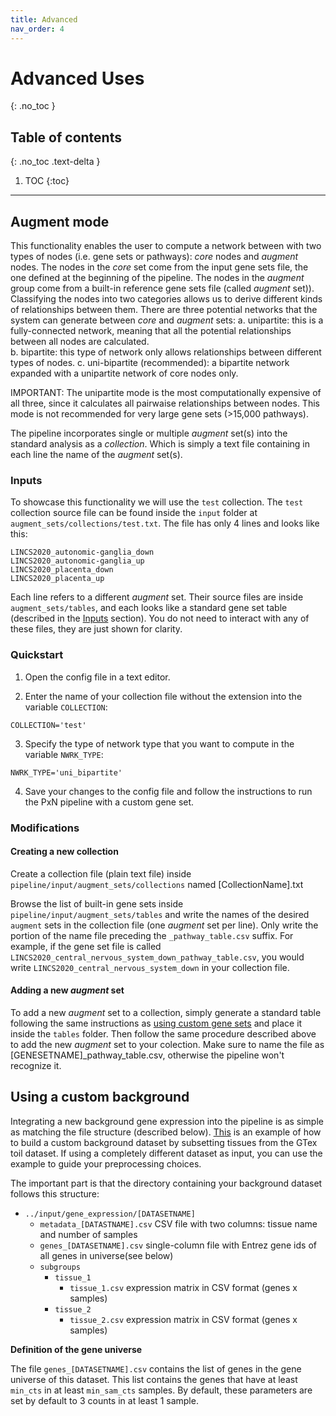 ```yaml
---
title: Advanced
nav_order: 4
---
```


# Advanced Uses
{: .no_toc }

## Table of contents
{: .no_toc .text-delta }

1. TOC
{:toc}
---

## Augment mode 

This functionality enables the user to compute a network between with two types of nodes (i.e. gene sets or pathways): _core_ nodes and _augment_ nodes. The nodes in the _core_ set come from the input gene sets file, the one defined at the beginning of the pipeline. The nodes in the _augment_ group come from a built-in reference gene sets file (called _augment_ set)). Classifying the nodes into two categories allows us to derive different kinds of relationships between them. There are three potential networks that the system can generate between _core_ and _augment_ sets:
    a. unipartite: this is a fully-connected network, meaning that all the potential relationships between all nodes are calculated.    
    b. bipartite: this type of network only allows relationships between different types of nodes.
    c. uni-bipartite (recommended): a bipartite network expanded with a unipartite network of core nodes only.

IMPORTANT: The unipartite mode is the most computationally expensive of all three, since it calculates all pairwaise relationships between nodes. This mode is not recommended for very large gene sets (>15,000 pathways).

The pipeline incorporates single or multiple _augment_ set(s) into the standard analysis as a _collection_. Which is simply a text file containing in each line the name of the _augment_ set(s).  

### Inputs 

To showcase this functionality we will use the `test` collection. The `test` collection source file can be found inside the `input` folder at `augment_sets/collections/test.txt`. The file has only 4 lines and looks like this:

```
LINCS2020_autonomic-ganglia_down
LINCS2020_autonomic-ganglia_up
LINCS2020_placenta_down
LINCS2020_placenta_up
```

Each line refers to a different _augment_ set. Their source files are inside `augment_sets/tables`, and each looks like a standard gene set table (described in the [Inputs](https://hidelab.github.io/pxn/docs/getting-started/inputs/#using-custom-gene-sets) section). You do not need to interact with any of these files, they are just shown for clarity. 

### Quickstart

1. Open the config file in a text editor. 

2. Enter the name of your collection file without the extension into the variable `COLLECTION`:

```
COLLECTION='test'
```

3. Specify the type of network type that you want to compute in the variable `NWRK_TYPE`:

```
NWRK_TYPE='uni_bipartite'
```

4. Save your changes to the config file and follow the instructions to run the PxN pipeline with a custom gene set.

### Modifications 

#### Creating a new collection 

Create a collection file (plain text file) inside `pipeline/input/augment_sets/collections` named [CollectionName].txt

Browse the list of built-in gene sets inside `pipeline/input/augment_sets/tables` and write the names of the desired `augment` sets in the collection file (one _augment_ set per line). Only write the portion of the name file preceding the `_pathway_table.csv` suffix. For example, if the gene set file is called `LINCS2020_central_nervous_system_down_pathway_table.csv`, you would write `LINCS2020_central_nervous_system_down` in your collection file. 

#### Adding a new _augment_ set

To add a new _augment_ set to a collection, simply generate a standard table following the same instructions as [using custom gene sets](https://hidelab.github.io/pxn/docs/getting-started/inputs/#using-custom-gene-sets) and place it inside the `tables` folder. Then follow the same procedure described above to add the new _augment_ set to your colection. Make sure to name the file as \[GENESETNAME\]\_pathway\_table.csv, otherwise the pipeline won't recognize it.


## Using a custom background

Integrating a new background gene expression into the pipeline is as simple as matching the file structure (described below). [This](https://github.com/hidelab/PDxN_2.0/blob/main/analysis/pipeline_pdxn_2.0/scripts/example_prep_notebooks/prep_background-gtex-subset.ipynb) is an example of how to build a custom background dataset by subsetting tissues from the GTex toil dataset. If using a completely different dataset as input, you can use the example to guide your preprocessing choices. 

The important part is that the directory containing your background dataset follows this structure:

- `../input/gene_expression/[DATASETNAME]`   
    - `metadata_[DATASTNAME].csv` CSV file with two columns: tissue name and number of samples
    - `genes_[DATASETNAME].csv` single-column file with Entrez gene ids of all genes in universe(see below)
    - `subgroups`   
        - `tissue_1`   
            - `tissue_1.csv` expression matrix in CSV format (genes x samples) 
        - `tissue_2`    
            - `tissue_2.csv` expression matrix in CSV format (genes x samples) 
         
**Definition of the gene universe**

The file `genes_[DATASETNAME].csv` contains the list of genes in the gene universe of this dataset. This list contains the genes that have at least `min_cts` in at least `min_sam_cts` samples. By default, these parameters are set by default to 3 counts in at least 1 sample.

